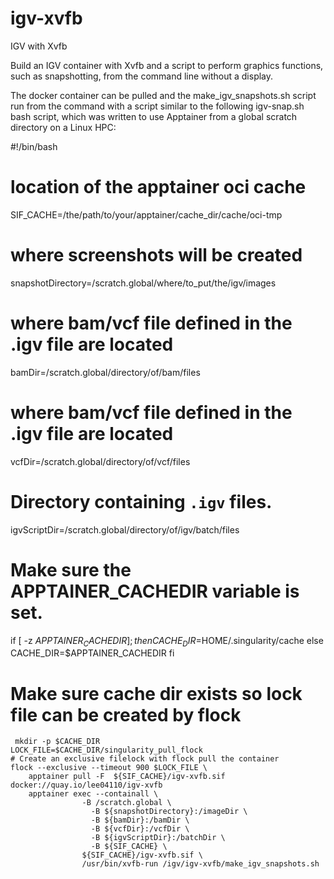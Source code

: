 # igv-xvfb
IGV with Xvfb

Build an IGV container with Xvfb and a script to perform graphics functions, such as snapshotting, from the command line without a display.

The docker container can be pulled and the make_igv_snapshots.sh script run from the command with a script similar to the following igv-snap.sh bash script, which was written to use Apptainer from a global scratch directory on a Linux HPC:

#!/bin/bash

# location of the apptainer oci cache
SIF_CACHE=/the/path/to/your/apptainer/cache_dir/cache/oci-tmp

# where screenshots will be created
snapshotDirectory=/scratch.global/where/to_put/the/igv/images

# where bam/vcf file defined in the .igv file are located
bamDir=/scratch.global/directory/of/bam/files

# where bam/vcf file defined in the .igv file are located
vcfDir=/scratch.global/directory/of/vcf/files

# Directory containing `.igv` files.
igvScriptDir=/scratch.global/directory/of/igv/batch/files

# Make sure the APPTAINER_CACHEDIR variable is set.
if [ -z $APPTAINER_CACHEDIR ];
    		then CACHE_DIR=$HOME/.singularity/cache
    		else CACHE_DIR=$APPTAINER_CACHEDIR
		  fi		

# Make sure cache dir exists so lock file can be created by flock
	 mkdir -p $CACHE_DIR
	LOCK_FILE=$CACHE_DIR/singularity_pull_flock
	# Create an exclusive filelock with flock pull the container
	flock --exclusive --timeout 900 $LOCK_FILE \
		apptainer pull -F  ${SIF_CACHE}/igv-xvfb.sif docker://quay.io/lee04110/igv-xvfb
		apptainer exec --containall \
			       	-B /scratch.global \
				      -B ${snapshotDirectory}:/imageDir \
				      -B ${bamDir}:/bamDir \
				      -B ${vcfDir}:/vcfDir \
				      -B ${igvScriptDir}:/batchDir \
				      -B ${SIF_CACHE} \
			       	${SIF_CACHE}/igv-xvfb.sif \
			       	/usr/bin/xvfb-run /igv/igv-xvfb/make_igv_snapshots.sh


